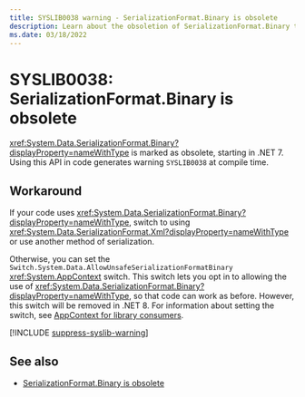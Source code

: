 ```yaml
---
title: SYSLIB0038 warning - SerializationFormat.Binary is obsolete
description: Learn about the obsoletion of SerializationFormat.Binary that generates compile-time warning SYSLIB0038.
ms.date: 03/18/2022
---
```

# SYSLIB0038: SerializationFormat.Binary is obsolete

<xref:System.Data.SerializationFormat.Binary?displayProperty=nameWithType> is marked as obsolete, starting in .NET 7. Using this API in code generates warning `SYSLIB0038` at compile time.

## Workaround

If your code uses <xref:System.Data.SerializationFormat.Binary?displayProperty=nameWithType>, switch to using <xref:System.Data.SerializationFormat.Xml?displayProperty=nameWithType> or use another method of serialization.

Otherwise, you can set the `Switch.System.Data.AllowUnsafeSerializationFormatBinary` <xref:System.AppContext> switch. This switch lets you opt in to allowing the use of <xref:System.Data.SerializationFormat.Binary?displayProperty=nameWithType>, so that code can work as before. However, this switch will be removed in .NET 8. For information about setting the switch, see [AppContext for library consumers](/dotnet/api/system.appcontext#appcontext-for-library-consumers).

[!INCLUDE [suppress-syslib-warning](includes/suppress-syslib-warning.md)]

## See also

- [SerializationFormat.Binary is obsolete](../../core/compatibility/core-libraries/7.0/serializationformat-binary.md)

